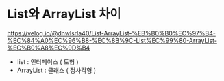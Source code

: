 # List와 ArrayList 차이

https://velog.io/@dnwlsrla40/List-ArrayList-%EB%B0%B0%EC%97%B4-%EC%84%A0%EC%96%B8-%EC%8B%9C-List%EC%99%80-ArrayList-%EC%B0%A8%EC%9D%B4

- list : 인터페이스 ( 도형 )
- ArrayList : 클래스 ( 정사각형 )
